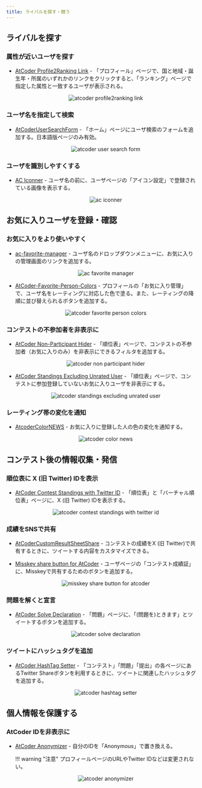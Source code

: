 ```yaml
---
title: ライバルを探す・競う
---
```


## ライバルを探す

### 属性が近いユーザを探す

- [AtCoder Profile2Ranking Link](https://greasyfork.org/en/scripts/426219-atcoder-profile2ranking-link) - 「プロフィール」ページで、国と地域・誕生年・所属のいずれかのリンクをクリックすると、「ランキング」ページで指定した属性と一致するユーザが表示される。

    <div align="center">
      <img loading = "lazy" src="../../images/userscript/atcoder_profile2ranking_link.png" alt="atcoder profile2ranking link">
    </div>

### ユーザ名を指定して検索

- [AtCoderUserSearchForm](https://greasyfork.org/ja/scripts/382092-atcoderusersearchform) - 「ホーム」ページにユーザ検索のフォームを追加する。日本語版ページのみ有効。

    <div align="center">
      <img loading = "lazy" src="../../images/userscript/atcoder_user_search_form.png" alt="atcoder user search form">
    </div>

### ユーザを識別しやすくする

- [AC Iconner](https://greasyfork.org/ja/scripts/470954-ac-iconner) - ユーザ名の前に、ユーザページの「アイコン設定」で登録されている画像を表示する。

    <div align="center">
      <img loading = "lazy" src="../../images/userscript/ac_iconner.png" alt="ac iconner">
    </div>

## お気に入りユーザを登録・確認

### お気に入りをより使いやすく

- [ac-favorite-manager](https://greasyfork.org/ja/scripts/387728-ac-favorite-manager) - ユーザ名のドロップダウンメニューに、お気に入りの管理画面のリンクを追加する。

    <div align="center">
      <img loading = "lazy" src="../../images/userscript/ac_favorite_manager.png" alt="ac favorite manager">
    </div>

- [AtCoder-Favorite-Person-Colors](https://greasyfork.org/ja/scripts/539986-atcoder-favorite-person-colors) - プロフィールの「お気に入り管理」で、ユーザ名をレーティングに対応した色で塗る。また、レーティングの降順に並び替えられるボタンを追加する。

    <div align="center">
      <img loading="lazy" src="../../images/userscript/atcoder_favorite_person_colors.png" alt="atcoder favorite person colors">
    </div>

### コンテストの不参加者を非表示に

- [AtCoder Non-Participant Hider](https://greasyfork.org/ja/scripts/470676-atcoder-non-participant-hider) - 「順位表」ページで、コンテストの不参加者（お気に入りのみ）を非表示にできるフィルタを追加する。

    <div align="center">
      <img loading = "lazy" src="../../images/userscript/atcoder_non_participant_hider.png" alt="atcoder non participant hider">
    </div>

- [AtCoder Standings Excluding Unrated User](https://greasyfork.org/ja/scripts/472242-atcoder-standings-excluding-unrated-user) - 「順位表」ページで、コンテストに参加登録していないお気に入りユーザを非表示にする。

    <div align="center">
      <img loading = "lazy" src="../../images/userscript/atcoder_standings_excluding_unrated_user.png" alt="atcoder standings excluding unrated user">
    </div>

### レーティング帯の変化を通知

- [AtcoderColorNEWS](https://greasyfork.org/ja/scripts/387896-atcodercolornews) - お気に入りに登録した人の色の変化を通知する。

    <div align="center">
      <img loading = "lazy" src="../../images/userscript/atcoder_color_news.png" alt="atcoder color news">
    </div>

## コンテスト後の情報収集・発信

### 順位表に X (旧 Twitter) IDを表示

- [AtCoder Contest Standings with Twitter ID](https://greasyfork.org/ja/scripts/446375-atcoder-contest-standings-with-twitter-id) - 「順位表」と「バーチャル順位表」ページに、X (旧 Twitter) IDを表示する。

  <div align="center">
    <img loading = "lazy" src="../../images/userscript/atcoder_contest_standings_with_twitter_id.png" alt="atcoder contest standings with twitter id">
  </div>

### 成績をSNSで共有

- [AtCoderCustomResultSheetShare](https://greasyfork.org/ja/scripts/454451-atcodercustomresultsheetshare) - コンテストの成績をX (旧 Twitter)で共有するときに、ツイートする内容をカスタマイズできる。

- [Misskey share button for AtCoder](https://greasyfork.org/ja/scripts/470028-misskey-share-button-for-atcoder) - ユーザページの「コンテスト成績証」に、Misskeyで共有するためのボタンを追加する。

    <div align="center">
      <img loading = "lazy" src="../../images/userscript/misskey_share_button_for_atcoder.png" alt="misskey share button for atcoder">
    </div>

### 問題を解くと宣言

- [AtCoder Solve Declaration](https://greasyfork.org/ja/scripts/471128-atcoder-solve-declaration) - 「問題」ページに、「(問題を)ときます」とツイートするボタンを追加する。

    <div align="center">
      <img loading = "lazy" src="../../images/userscript/atcoder_solve_declaration.png" alt="atcoder solve declaration">
    </div>

### ツイートにハッシュタグを追加

- [AtCoder HashTag Setter](https://greasyfork.org/ja/scripts/422324-atcoder-hashtag-setter) - 「コンテスト」「問題」「提出」の各ページにあるTwitter Shareボタンを利用するときに、ツイートに関連したハッシュタグを追加する。

    <div align="center">
      <img loading = "lazy" src="../../images/userscript/atcoder_hashtag_setter.png" alt="atcoder hashtag setter">
    </div>

## 個人情報を保護する

### AtCoder IDを非表示に

- [AtCoder Anonymizer](https://greasyfork.org/ja/scripts/413425-atcoder-anonymizer) - 自分のIDを「Anonymous」で置き換える。

    !!! warning "注意"
        プロフィールページのURLやTwitter IDなどは変更されない。

    <div align="center">
      <img loading = "lazy" src="../../images/userscript/atcoder_anonymizer.png" alt="atcoder anonymizer">
    </div>
